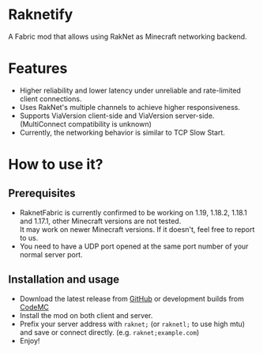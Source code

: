 # Raknetify
A Fabric mod that allows using RakNet as Minecraft networking backend.

# Features
- Higher reliability and lower latency under unreliable and rate-limited client connections.
- Uses RakNet's multiple channels to achieve higher responsiveness. 
- Supports ViaVersion client-side and ViaVersion server-side. (MultiConnect compatibility is unknown)
- Currently, the networking behavior is similar to TCP Slow Start.

# How to use it?

## Prerequisites
- RaknetFabric is currently confirmed to be working on 1.19, 1.18.2, 1.18.1 and 1.17.1, 
  other Minecraft versions are not tested.  
  It may work on newer Minecraft versions. If it doesn't, feel free to report to us. 
- You need to have a UDP port opened at the same port number of your normal server port. 

## Installation and usage
- Download the latest release from [GitHub](https://github.com/RelativityMC/RaknetFabric/releases) 
  or development builds from [CodeMC](https://ci.codemc.io/job/RelativityMC/job/RaknetFabric/)
- Install the mod on both client and server.
- Prefix your server address with `raknet;` (or `raknetl;` to use high mtu) and save or connect directly. 
  (e.g. `raknet;example.com`)
- Enjoy!

